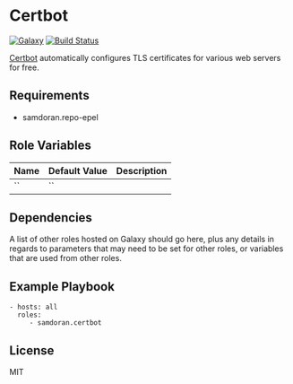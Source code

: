 Certbot
=========
[![Galaxy](https://img.shields.io/badge/galaxy-samdoran.certbot-blue.svg?style=flat)](https://galaxy.ansible.com/samdoran/certbot)
[![Build Status](https://travis-ci.org/samdoran/ansible-role-certbot.svg?branch=master)](https://travis-ci.org/samdoran/ansible-role-certbot)

[Certbot](https://certbot.eff.org/about/) automatically configures TLS certificates for various web servers for free.

Requirements
------------

- samdoran.repo-epel

Role Variables
--------------

| Name              | Default Value       | Description          |
|-------------------|---------------------|----------------------|
| `` | `` |  |


Dependencies
------------

A list of other roles hosted on Galaxy should go here, plus any details in regards to parameters that may need to be set for other roles, or variables that are used from other roles.

Example Playbook
----------------

    - hosts: all
      roles:
         - samdoran.certbot

License
-------

MIT
